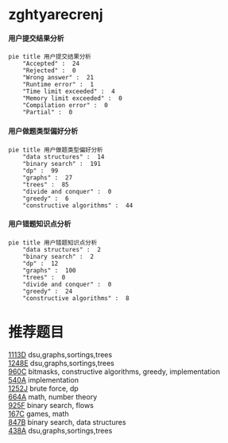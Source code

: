 # zghtyarecrenj

<!-- tabs:start -->



#### **用户提交结果分析**

```mermaid
pie title 用户提交结果分析
    "Accepted" :  24
    "Rejected" :  0
    "Wrong answer" :  21
    "Runtime error" :  1
    "Time limit exceeded" :  4
    "Memory limit exceeded" :  0
    "Compilation error" :  0
    "Partial" :  0
```

#### **用户做题类型偏好分析**

```mermaid
pie title 用户做题类型偏好分析
    "data structures" :  14
    "binary search" :  191
    "dp" :  99
    "graphs" :  27
    "trees" :  85
    "divide and conquer" :  0
    "greedy" :  6
    "constructive algorithms" :  44
```
#### **用户错题知识点分析**

```mermaid
pie title 用户错题知识点分析
    "data structures" :  2
    "binary search" :  2
    "dp" :  12
    "graphs" :  100
    "trees" :  0
    "divide and conquer" :  0
    "greedy" :  24
    "constructive algorithms" :  8
```



<!-- tabs:end -->
# 推荐题目
[1113D](https://codeforces.com/contest/1113/problem/D)		dsu,graphs,sortings,trees		  
[1248E](https://codeforces.com/contest/1248/problem/E)		dsu,graphs,sortings,trees		  
[960C](https://codeforces.com/contest/960/problem/C)		bitmasks,
                        constructive algorithms,
                        greedy,
                        implementation		  
[540A](https://codeforces.com/contest/540/problem/A)		implementation		  
[1252J](https://codeforces.com/contest/1252/problem/J)		brute force,
                        dp		  
[664A](https://codeforces.com/contest/664/problem/A)		math,
                        number theory		  
[925F](https://codeforces.com/contest/925/problem/F)		binary search,
                        flows		  
[167C](https://codeforces.com/contest/167/problem/C)		games,
                        math		  
[847B](https://codeforces.com/contest/847/problem/B)		binary search,
                        data structures		  
[438A](https://codeforces.com/contest/438/problem/A)		dsu,graphs,sortings,trees		  
